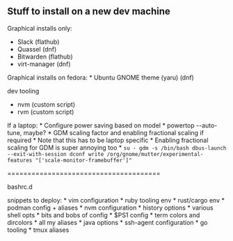 Stuff to install on a new dev machine
---

Graphical installs only:

* Slack (flathub)
* Quassel (dnf)
* Bitwarden (flathub)
* virt-manager (dnf)

Graphical installs on fedora:
    * Ubuntu GNOME theme (yaru) (dnf)

dev tooling
* nvm (custom script)
* rvm (custom script)


If a laptop:
    * Configure power saving based on model
    * powertop --auto-tune, maybe?
    * GDM scaling factor and enabling fractional scaling if required
        * Note that this has to be laptop specific
        * Enabling fractional scaling for GDM is super annoying too
            * ```su - gdm -s /bin/bash
dbus-launch --exit-with-session dconf write /org/gnome/mutter/experimental-features "['scale-monitor-framebuffer']"```

======================================

bashrc.d

snippets to deploy:
    * vim configuration
    * ruby tooling env
    * rust/cargo env
    * podman config + aliases
    * nvm configuration
    * history options
    * various shell opts
    * bits and bobs of config
    * $PS1 config
    * term colors and dircolors
    * all my aliases
    * java options
    * ssh-agent configuration
    * go tooling
    * tmux aliases
